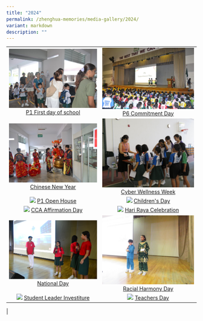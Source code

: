 ```yaml
---
title: "2024"
permalink: /zhenghua-memories/media-gallery/2024/
variant: markdown
description: ""
---
```

|                 |                                     |
|:-------------:|:----------------:|
| ![](/images/Media%20gallery/2024/P1_First_Day_at_School.JPG) <a href="https://photos.app.goo.gl/NKAAarK2PXyX5gEHA" target="_blank"> P1 First day of school</a>      |![](/images/Media%20gallery/2024/P6_Commitment_Day.JPG)    <a href="https://photos.app.goo.gl/63EadkAnq13KZ6Wc6" target="_blank"> P6 Commitment Day</a>
|  ![](/images/Media%20gallery/2024/CNY2024.jpg) <a href="https://photos.app.goo.gl/pfxRohY2CJ7n5kTq7" target="_blank"> Chinese New Year</a>      |![](/images/Media%20gallery/2024/CWW2024.jpg)    <a href="https://photos.app.goo.gl/c2b2BNQvTc3iCRoS6" target="_blank"> Cyber Wellness Week</a>
| ![](/images/Media%20gallery/2024/P1_Open_House.jpg) <a href="https://photos.app.goo.gl/dqiuZr3DkThuHNae6" target="_blank"> P1 Open House</a>      |![](/images/Media%20gallery/2024/Childrens_Day.jpg)    <a href="https://photos.app.goo.gl/hMbhwogd51HcBanq6" target="_blank"> Children's Day</a>
|  ![](/images/Media%20gallery/2024/CCA_Affirmation_Day.jpg) <a href="https://photos.app.goo.gl/JD8XqAMkHh2CwBch9" target="_blank"> CCA Affirmation Day</a>      |![](/images/Media%20gallery/2024/Hari_Raya.jpg)    <a href="https://photos.app.goo.gl/GeHFY6ow7toDqvVp6" target="_blank"> Hari Raya Celebration</a>
| ![](/images/Media%20gallery/2024/National_Day.jpg) <a href="https://photos.app.goo.gl/8XoTJMhddPHxAesp6" target="_blank"> National Day</a>      |![](/images/Media%20gallery/2024/Racial_Harmony_Day.jpg)    <a href="https://photos.app.goo.gl/63EadkAnq13KZ6Wc6" target="_blank"> Racial Harmony Day</a>
|  ![](/images/Media%20gallery/2024/Student_Leader_Investiture.jpg) <a href="https://photos.app.goo.gl/s2Yjf7zbRgtvEhqX8" target="_blank"> Student Leader Investiture</a>      |![](/images/Media%20gallery/2024/Teachers_Day.jpg)    <a href="https://photos.app.goo.gl/KRsuXC4J7wpQA4wdA" target="_blank"> Teachers Day</a>
|

